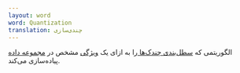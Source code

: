 ```yaml
---
layout: word
word: Quantization
translation: چندی‌سازی
---
```


الگوریتمی که [سطل‌بندی چندک‌ها ](/Q/quantile_bucketing)را به ازای یک [ویژگی](/F/feature) مشخص در [مجموعه داده](/D/data_set_or_dataset) پیاده‌سازی می‌کند.
